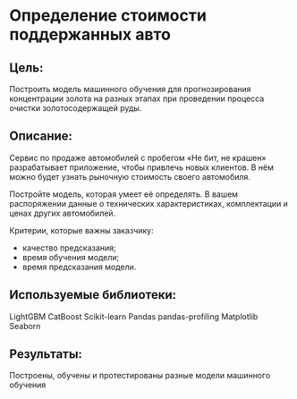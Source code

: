 # Определение стоимости поддержанных авто

## Цель:

Построить модель машинного обучения для прогнозирования концентрации золота на разных этапах при проведении процесса очистки золотосодержащей руды.

## Описание:

Сервис по продаже автомобилей с пробегом «Не бит, не крашен» разрабатывает приложение, чтобы привлечь новых клиентов. В нём можно будет узнать рыночную стоимость своего автомобиля. 

Постройте модель, которая умеет её определять. В вашем распоряжении данные о технических характеристиках, комплектации и ценах других автомобилей.

Критерии, которые важны заказчику:
 - качество предсказания;
 - время обучения модели;
 - время предсказания модели.

## Используемые библиотеки:

LightGBM
CatBoost
Scikit-learn
Pandas
pandas-profiling
Matplotlib
Seaborn

## Результаты:
Построены, обучены и протестированы разные модели машинного обучения
